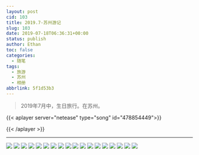 ```yaml
---
layout: post
cid: 103
title: 2019.7-苏州游记
slug: 103
date: 2019-07-18T06:36:31+00:00
status: publish
author: Ethan
toc: false
categories:
  - 随笔
tags:
  - 旅游
  - 苏州
  - 相册
abbrlink: 5f1d53b3
---
```




> 2019年7月中，生日旅行。在苏州。

<!--more-->



{{< aplayer
	server="netease"
	type="song"
	id="478854449">}}<div id="aplayer_a"></div>{{< /aplayer >}}

***

![](https://gitee.com/xunhs/xunhs/raw/master/pics/2020/spring/20200228224457.JPG)
![](https://gitee.com/xunhs/xunhs/raw/master/pics/2020/spring/20200228224456.JPG)
![](https://gitee.com/xunhs/xunhs/raw/master/pics/2020/spring/20200228224455.JPG)
![](https://gitee.com/xunhs/xunhs/raw/master/pics/2020/spring/20200228224454.JPG)
![](https://gitee.com/xunhs/xunhs/raw/master/pics/2020/spring/20200228224453.JPG)
![](https://gitee.com/xunhs/xunhs/raw/master/pics/2020/spring/20200228224452.JPG)
![](https://gitee.com/xunhs/xunhs/raw/master/pics/2020/spring/20200228224451.JPG)
![](https://gitee.com/xunhs/xunhs/raw/master/pics/2020/spring/20200228224450.JPG)
![](https://gitee.com/xunhs/xunhs/raw/master/pics/2020/spring/20200228224449.JPG)
![](https://gitee.com/xunhs/xunhs/raw/master/pics/2020/spring/20200228224448.JPG)
![](https://gitee.com/xunhs/xunhs/raw/master/pics/2020/spring/20200228224447.JPG)
![](https://gitee.com/xunhs/xunhs/raw/master/pics/2020/spring/20200228224446.JPG)
![](https://gitee.com/xunhs/xunhs/raw/master/pics/2020/spring/20200228223834.JPG)
![](https://gitee.com/xunhs/xunhs/raw/master/pics/2020/spring/20200228223814.JPG)
![](https://gitee.com/xunhs/xunhs/raw/master/pics/2020/spring/20200228223752.JPG)
![](https://gitee.com/xunhs/xunhs/raw/master/pics/2020/spring/20200228223716.JPG)
![](https://gitee.com/xunhs/xunhs/raw/master/pics/2020/spring/20200228223636.JPG)
![](https://gitee.com/xunhs/xunhs/raw/master/pics/2020/spring/20200228223552.JPG)



